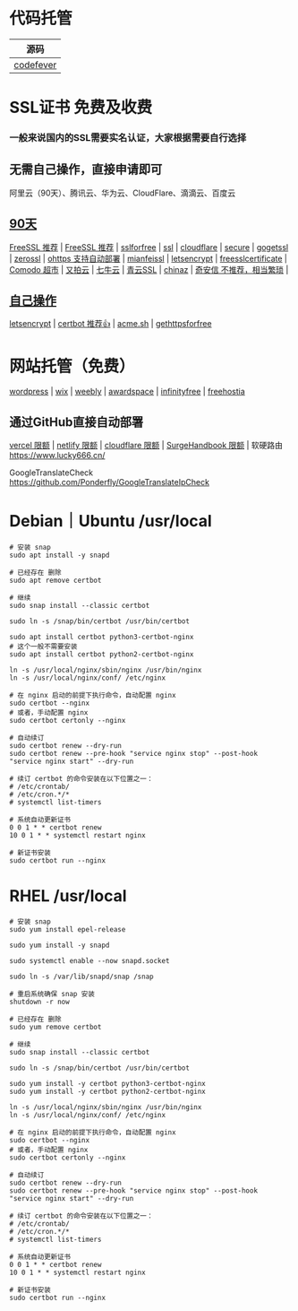 [//]: # (https://certbot.eff.org/instructions)

# 代码托管
| 源码                                                  |
|-----------------------------------------------------|
| [codefever](https://github.com/PGYER/codefever)     |

# SSL证书 免费及收费

### 一般来说国内的SSL需要实名认证，大家根据需要自行选择

## 无需自己操作，直接申请即可

阿里云（90天）、腾讯云、华为云、CloudFlare、滴滴云、百度云

## [90天]()
[FreeSSL 推荐](https://freessl.org/) |
[FreeSSL 推荐](https://freessl.cn/) |
[sslforfree](https://www.sslforfree.com/) |
[ssl](https://www.ssl.com/certificates/free/) |
[cloudflare](https://www.cloudflare.com/zh-cn/ssl/) |
[secure](https://secure.ssl.com/certificates/free/buy) |
[gogetssl](https://www.gogetssl.com/sslcerts/free-ssl/) |
[zerossl](https://zerossl.com/) |
[ohttps 支持自动部署](https://ohttps.com/) |
[mianfeissl](https://www.mianfeissl.com/) |
[letsencrypt](https://letsencrypt.osfipin.com/) |
[freesslcertificate](https://www.freesslcertificate.org/) |
[Comodo 超市](https://www.sslchaoshi.com/ssl/brand/5) |
[又拍云](https://www.upyun.com/products/ssl) |
[七牛云](https://www.qiniu.com/products/ssl) |
[青云SSL](https://www.qingcloud.com/pricing#/SSLCertificate) |
[chinaz](http://aq.chinaz.com/SSL) |
[奇安信 不推荐，相当繁琐](https://wangzhan.qianxin.com/) |

## [自己操作]()

[letsencrypt](https://letsencrypt.org/) |
[certbot 推荐👍](https://certbot.eff.org/) |
[acme.sh](https://github.com/acmesh-official/acme.sh) |
[gethttpsforfree](https://gethttpsforfree.com/)

# 网站托管（免费）
[wordpress](https://wordpress.com/zh-cn/) |
[wix](https://www.wix.com/) |
[weebly](https://www.weebly.com/) |
[awardspace](https://www.awardspace.com/) |
[infinityfree](https://www.infinityfree.net/) |
[freehostia](https://www.freehostia.com/)

## 通过GitHub直接自动部署
[vercel 限额](https://vercel.com/) |
[netlify 限额](https://app.netlify.com/) |
[cloudflare 限额](https://dash.cloudflare.com/) |
[SurgeHandbook 限额](https://github.com/FlintyLemming/SurgeHandbook) |
软硬路由
https://www.lucky666.cn/

GoogleTranslateCheck
https://github.com/Ponderfly/GoogleTranslateIpCheck

# Debian｜Ubuntu /usr/local
```shell
# 安装 snap
sudo apt install -y snapd

# 已经存在 删除
sudo apt remove certbot

# 继续
sudo snap install --classic certbot

sudo ln -s /snap/bin/certbot /usr/bin/certbot

sudo apt install certbot python3-certbot-nginx
# 这个一般不需要安装
sudo apt install certbot python2-certbot-nginx

ln -s /usr/local/nginx/sbin/nginx /usr/bin/nginx
ln -s /usr/local/nginx/conf/ /etc/nginx

# 在 nginx 启动的前提下执行命令，自动配置 nginx
sudo certbot --nginx
# 或者，手动配置 nginx
sudo certbot certonly --nginx

# 自动续订
sudo certbot renew --dry-run
sudo certbot renew --pre-hook "service nginx stop" --post-hook "service nginx start" --dry-run

# 续订 certbot 的命令安装在以下位置之一：
# /etc/crontab/
# /etc/cron.*/*
# systemctl list-timers

# 系统自动更新证书
0 0 1 * * certbot renew
10 0 1 * * systemctl restart nginx

# 新证书安装
sudo certbot run --nginx
```

# RHEL /usr/local
```shell
# 安装 snap
sudo yum install epel-release

sudo yum install -y snapd

sudo systemctl enable --now snapd.socket

sudo ln -s /var/lib/snapd/snap /snap

# 重启系统确保 snap 安装
shutdown -r now

# 已经存在 删除
sudo yum remove certbot

# 继续
sudo snap install --classic certbot

sudo ln -s /snap/bin/certbot /usr/bin/certbot

sudo yum install -y certbot python3-certbot-nginx
sudo yum install -y certbot python2-certbot-nginx

ln -s /usr/local/nginx/sbin/nginx /usr/bin/nginx
ln -s /usr/local/nginx/conf/ /etc/nginx

# 在 nginx 启动的前提下执行命令，自动配置 nginx
sudo certbot --nginx
# 或者，手动配置 nginx
sudo certbot certonly --nginx

# 自动续订
sudo certbot renew --dry-run
sudo certbot renew --pre-hook "service nginx stop" --post-hook "service nginx start" --dry-run

# 续订 certbot 的命令安装在以下位置之一：
# /etc/crontab/
# /etc/cron.*/*
# systemctl list-timers

# 系统自动更新证书
0 0 1 * * certbot renew
10 0 1 * * systemctl restart nginx

# 新证书安装
sudo certbot run --nginx
```
